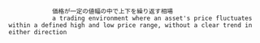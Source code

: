 
                価格が一定の値幅の中で上下を繰り返す相場
                a trading environment where an asset's price fluctuates within a defined high and low price range, without a clear trend in either direction